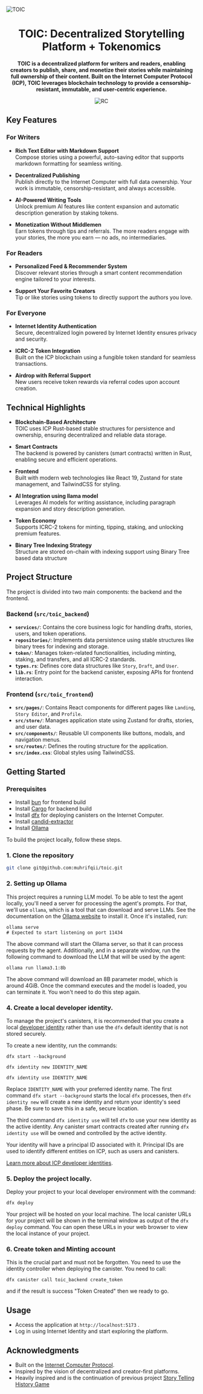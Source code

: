 ![TOIC](src/toic_frontend/public/toic_full.png)

<div align="center">
  <h1>TOIC: Decentralized Storytelling Platform + Tokenomics</h1>
  <p>
    <strong>
TOIC is a decentralized platform for writers and readers, enabling creators to publish, share, and monetize their stories while maintaining full ownership of their content. Built on the Internet Computer Protocol (ICP), TOIC leverages blockchain technology to provide a censorship-resistant, immutable, and user-centric experience.</strong>
  </p>
  <p>

![RC](https://img.shields.io/badge/rustc-1.81+-ab6000.svg)

</p>
</div>

## Key Features

### For Writers

- **Rich Text Editor with Markdown Support**  
  Compose stories using a powerful, auto-saving editor that supports markdown formatting for seamless writing.

- **Decentralized Publishing**  
  Publish directly to the Internet Computer with full data ownership. Your work is immutable, censorship-resistant, and always accessible.

- **AI-Powered Writing Tools**  
  Unlock premium AI features like content expansion and automatic description generation by staking tokens.

- **Monetization Without Middlemen**  
  Earn tokens through tips and referrals. The more readers engage with your stories, the more you earn — no ads, no intermediaries.

### For Readers

- **Personalized Feed & Recommender System**  
  Discover relevant stories through a smart content recommendation engine tailored to your interests.

- **Support Your Favorite Creators**  
  Tip or like stories using tokens to directly support the authors you love.

### For Everyone

- **Internet Identity Authentication**  
  Secure, decentralized login powered by Internet Identity ensures privacy and security.

- **ICRC-2 Token Integration**  
  Built on the ICP blockchain using a fungible token standard for seamless transactions.

- **Airdrop with Referral Support**  
  New users receive token rewards via referral codes upon account creation.

## Technical Highlights

- **Blockchain-Based Architecture**  
  TOIC uses ICP Rust-based stable structures for persistence and ownership, ensuring decentralized and reliable data storage.

- **Smart Contracts**  
  The backend is powered by canisters (smart contracts) written in Rust, enabling secure and efficient operations.

- **Frontend**  
  Built with modern web technologies like React 19, Zustand for state management, and TailwindCSS for styling.

- **AI Integration using llama model**  
  Leverages AI models for writing assistance, including paragraph expansion and story description generation.

- **Token Economy**  
  Supports ICRC-2 tokens for minting, tipping, staking, and unlocking premium features.

- **Binary Tree Indexing Strategy**  
  Structure are stored on-chain with indexing support using Binary Tree based data structure

## Project Structure

The project is divided into two main components: the backend and the frontend.

### Backend (`src/toic_backend`)

- **`services/`**: Contains the core business logic for handling drafts, stories, users, and token operations.
- **`repositories/`**: Implements data persistence using stable structures like binary trees for indexing and storage.
- **`token/`**: Manages token-related functionalities, including minting, staking, and transfers, and all ICRC-2 standards.
- **`types.rs`**: Defines core data structures like `Story`, `Draft`, and `User`.
- **`lib.rs`**: Entry point for the backend canister, exposing APIs for frontend interaction.

### Frontend (`src/toic_frontend`)

- **`src/pages/`**: Contains React components for different pages like `Landing`, `Story Editor`, and `Profile`.
- **`src/store/`**: Manages application state using Zustand for drafts, stories, and user data.
- **`src/components/`**: Reusable UI components like buttons, modals, and navigation menus.
- **`src/routes/`**: Defines the routing structure for the application.
- **`src/index.css`**: Global styles using TailwindCSS.

## Getting Started

### Prerequisites

- Install [bun](https://bun.sh) for frontend build
- Install [Cargo](https://doc.rust-lang.org/cargo/getting-started/installation.html#install-rust-and-cargo) for backend build
- Install [dfx](https://internetcomputer.org/docs/current/developer-docs/build/install/) for deploying canisters on the Internet Computer.
- Install [candid-extractor](https://crates.io/crates/candid-extractor)
- Install [Ollama](https://ollama.com/)

To build the project locally, follow these steps.

### 1. Clone the repository

```sh
git clone git@github.com:muhrifqii/toic.git
```

### 2. Setting up Ollama

This project requires a running LLM model. To be able to test the agent locally, you'll need a server for processing the agent's prompts. For that, we'll use `ollama`, which is a tool that can download and serve LLMs.
See the documentation on the [Ollama website](https://ollama.com/) to install it. Once it's installed, run:

```
ollama serve
# Expected to start listening on port 11434
```

The above command will start the Ollama server, so that it can process requests by the agent. Additionally, and in a separate window, run the following command to download the LLM that will be used by the agent:

```
ollama run llama3.1:8b
```

The above command will download an 8B parameter model, which is around 4GiB. Once the command executes and the model is loaded, you can terminate it. You won't need to do this step again.

### 4. Create a local developer identity.

To manage the project's canisters, it is recommended that you create a local [developer identity](https://internetcomputer.org/docs/building-apps/getting-started/identities) rather than use the `dfx` default identity that is not stored securely.

To create a new identity, run the commands:

```
dfx start --background

dfx identity new IDENTITY_NAME

dfx identity use IDENTITY_NAME
```

Replace `IDENTITY_NAME` with your preferred identity name. The first command `dfx start --background` starts the local `dfx` processes, then `dfx identity new` will create a new identity and return your identity's seed phase. Be sure to save this in a safe, secure location.

The third command `dfx identity use` will tell `dfx` to use your new identity as the active identity. Any canister smart contracts created after running `dfx identity use` will be owned and controlled by the active identity.

Your identity will have a principal ID associated with it. Principal IDs are used to identify different entities on ICP, such as users and canisters.

[Learn more about ICP developer identities](https://internetcomputer.org/docs/building-apps/getting-started/identities).

### 5. Deploy the project locally.

Deploy your project to your local developer environment with the command:

```
dfx deploy
```

Your project will be hosted on your local machine. The local canister URLs for your project will be shown in the terminal window as output of the `dfx deploy` command. You can open these URLs in your web browser to view the local instance of your project.

### 6. Create token and Minting account

This is the crucial part and must not be forgotten. You need to use the identity controller when deploying the canister. You need to call:

```
dfx canister call toic_backend create_token
```

and if the result is success "Token Created" then we ready to go.

## Usage

- Access the application at `http://localhost:5173` .
- Log in using Internet Identity and start exploring the platform.

## Acknowledgments

- Built on the [Internet Computer Protocol](https://internetcomputer.org/).
- Inspired by the vision of decentralized and creator-first platforms.
- Heavily inspired and is the continuation of previous project [Story Telling History Game](https://github.com/muhrifqii/dHisStoryGameAI)
